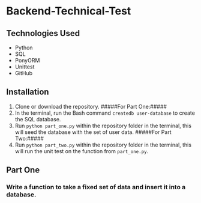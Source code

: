 # Backend-Technical-Test

## Technologies Used
* Python
* SQL
* PonyORM
* Unittest
* GitHub

## Installation
1. Clone or download the repository.
#####For Part One:#####
2. In the terminal, run the Bash command `createdb user-database` to create the SQL database.
3. Run `python part_one.py` within the repository folder in the terminal, this will seed the database with the set of user data.
#####For Part Two:#####
4. Run `python part_two.py` within the repository folder in the terminal, this will run the unit test on the function from `part_one.py`.

## Part One
### Write a function to take a fixed set of data and insert it into a database.
